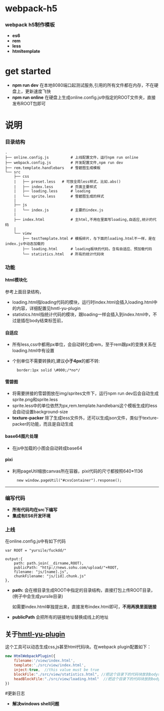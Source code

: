 # webpack-h5
### webpack h5制作模板

* **es6**
* **rem**
* **less**
* **htmltemplate**

# get started
* **npm run dev** 在本地8080端口起测试服务,引用的所有文件都在内存，不在硬盘上，更新速度飞快
* **npm run online** 在硬盘上生成online.config.js中指定的ROOT文件夹，直接发布ROOT包即可
	
# 说明


### 目录结构

```
.
├── online.config.js          # 上线配置文件，运行npm run online
├── webpack.config.js         # 开发配置文件,npm run dev
├── rem.template.handlebars   # 雪碧图生成模板
└── src
    ├── css
	|	├── preset.less   # 可放全局less样式，比如.abs()
	|	├── index.less        # 页面主要样式
	|	├── loading.less      # loading
	|	└── sprite.less       # 雪碧图生成的样式
	|
	├── js
	|	└── index.js          # 主要的index.js
	|
	├── index.html            # 主html,不用在里面写loading,自适应,统计的代码
	|
	└── view
		├── testTemplate.html # 模板碎片，与下面的loading.html不一样，是在index.js中动态加载的
		├── loading.html      # loading板块的代码，含有自适应、预加载代码
		└── statistics.html   # 所有的统计代码块

```

### 功能
#### html模块化

参考上面目录结构，

* loading.html指loading代码的模块，运行时index.html会插入loading.html中的内容，详细配置见hmtl-yu-plugin
* statistics.html指统计代码的模块，跟loading一样会插入到index.html中，不过是插在body结束标签前，

#### 自适应

* 所有less,css中都用px单位，会自动转化成rem，至于rem跟px的变换关系在loading.html中有设置	
* 个别单位不需要转换的,建议**小于4px**的都不转:
	
		border:1px solid \#000;/*no*/

#### 雪碧图

* 将需要拼接的雪碧图放在img/sprites文件下，运行npm run dev后会自动生成sprite.png和sprite.less
* sprite.less中的单位依然为px,rem.template.handlebars这个模板生成的less会自动设置background-size
* **texture-packer** 除了生成less文件外，还可以生成json文件，类似于texture-packer的功能，而且是自动生成 

#### base64图片处理
* 在js中加载的小图会自动转成base64


####  pixi
* 利用pageUtil缩放canvas所在容器，pixi代码的尺寸都按照640*1136

		new window.pageUtil("#cvsContainer").response();

---------------------------------------

### 编写代码
* **所有代码均在src下编写**
* **集成有ES6开发环境**


### 上线
在online.config.js中有如下代码

	var ROOT = "yursile/fuckdd/"
	
	output:{
        path: path.join(__dirname,ROOT),
        publicPath: "http://news.sohu.com/upload/"+ROOT,
        filename: "js/[name].js",
        chunkFilename: "js/[id].chunk.js"
    },

* **path:**  会在根目录生成ROOT中指定的目录结构，直接打包上传ROOT目录，(例子中会生成yursile目录)

	如需要index.html单独提出来，直接发布index.html即可，**不用再换里面链接**
* **publicPath**  会把所有的链接地址替换成线上的地址


	
## 关于[hmtl-yu-plugin](https://github.com/yursile/html-yu-plugin)

这个工具可以动态生成css,js甚至html代码块。在webpack plugin配置如下：
```javascript
new HtmlWebpackPlugin({           
    filename:'/view/index.html',  
    template:'./src/view/index.html', 
    inject:true,  //this value must be true
    blockFile:"./src/view/statistics.html", //把这个目录下的代码块放到body结束标签之前，  通常放统计代码
    headBlockFile:"./src/view/loading.html"  //把这个目录下的代码块放到body开始标签之后，通常放loading
})
```
#更新日志
* **解决windows shell问题**